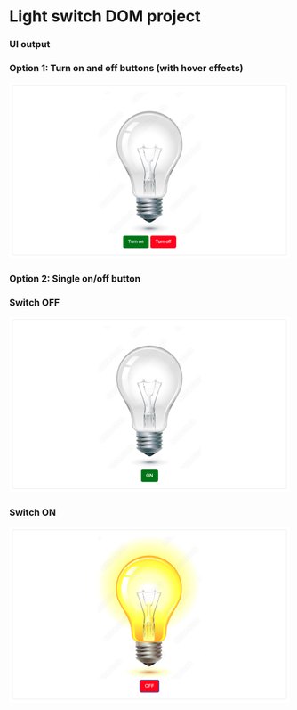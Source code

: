 # Light switch DOM project

### UI output

### Option 1: Turn on and off buttons (with hover effects)

![off](./images/hover.png)

### Option 2: Single on/off button

### Switch OFF

![off](./images/ui-off.png)

### Switch ON

![off](./images/ui-on.png)
